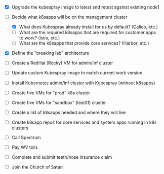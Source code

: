 - [x] Upgrade the kubespray image to latest and retest against existing node1
- [ ] Decide what k8sapps will be on the management cluster
	- [x] What does Kubespray already install for us by default? (Calico, etc.)
	- [ ] What are the required k8sapps that are required for customer apps to work? (Istio, etc.)
	- [ ] What are the k8sapps that provide core services? (Harbor, etc.)
- [x] Define the "breaking lab" architecture
- [ ] Create a RedHat (Rocky) VM for admin/inf cluster
- [ ] Update custom Kubespray image to match current work version
- [ ] Install Kubernetes admin/inf cluster with Kubespray (without k8sapps)
- [ ] Create five VMs for "prod" k8s cluster
- [ ] Create five VMs for "sandbox" (test01) cluster
- [ ] Create a list of k8sapps needed and where they will live
- [ ] Create k8sapp repos for core services and system apps running in k8s clusters

- [ ] Call Spectrum
- [ ] Pay WV tolls
- [ ] Complete and submit teeth/nose insurance claim
- [ ] Join the Church of Satan